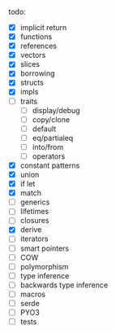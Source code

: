 todo:
* [X] implicit return
* [X] functions
* [X] references
* [X] vectors
* [X] slices
* [X] borrowing
* [X] structs
* [X] impls
* [ ] traits
  * [ ] display/debug
  * [ ] copy/clone
  * [ ] default
  * [ ] eq/partialeq
  * [ ] into/from
  * [ ] operators
* [X] constant patterns
* [X] union
* [X] if let
* [X] match
* [ ] generics
* [ ] lifetimes
* [ ] closures
* [X] derive
* [ ] iterators
* [ ] smart pointers
* [ ] COW
* [ ] polymorphism
* [ ] type inference
* [ ] backwards type inference
* [ ] macros
* [ ] serde
* [ ] PYO3
* [ ] tests